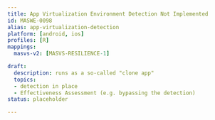```yaml
---
title: App Virtualization Environment Detection Not Implemented
id: MASWE-0098
alias: app-virtualization-detection
platform: [android, ios]
profiles: [R]
mappings:
  masvs-v2: [MASVS-RESILIENCE-1]

draft:
  description: runs as a so-called "clone app"
  topics:
  - detection in place
  - Effectiveness Assessment (e.g. bypassing the detection)
status: placeholder

---
```


